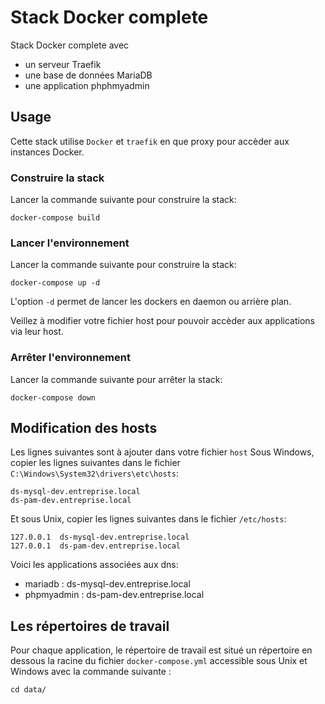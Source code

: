 # Stack Docker complete

Stack Docker complete avec

* un serveur Traefik  
* une base de données MariaDB
* une application phphmyadmin

## Usage

Cette stack utilise `Docker` et `traefik` en que proxy pour accèder aux instances Docker. 

### Construire la stack

Lancer la commande suivante pour construire la stack:

    docker-compose build 

### Lancer l'environnement

Lancer la commande suivante pour construire la stack:

    docker-compose up -d

L'option `-d` permet de lancer les dockers en daemon ou arrière plan.

Veillez à modifier votre fichier host pour pouvoir accèder aux applications via leur host.

### Arrêter l'environnement

Lancer la commande suivante pour arrêter la stack:

    docker-compose down


## Modification des hosts

Les lignes suivantes sont à ajouter dans votre fichier `host`
Sous Windows, copier les lignes suivantes dans le fichier `C:\Windows\System32\drivers\etc\hosts`:

````
ds-mysql-dev.entreprise.local
ds-pam-dev.entreprise.local
````

Et sous Unix, copier les lignes suivantes dans le fichier `/etc/hosts`:

````
127.0.0.1  ds-mysql-dev.entreprise.local  
127.0.0.1  ds-pam-dev.entreprise.local
````

Voici les applications associées aux dns:

* mariadb : ds-mysql-dev.entreprise.local
* phpmyadmin : ds-pam-dev.entreprise.local

## Les répertoires de travail

Pour chaque application, le répertoire de travail est situé un répertoire en dessous la racine du fichier
`docker-compose.yml` accessible sous Unix et Windows avec la commande suivante :

    cd data/

